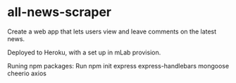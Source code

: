 # all-news-scraper

Create a web app that lets users view and leave comments on the latest news.

Deployed to Heroku, with a set up in mLab provision.




Runing npm packages:
Run npm init
express
express-handlebars
mongoose
cheerio
axios
